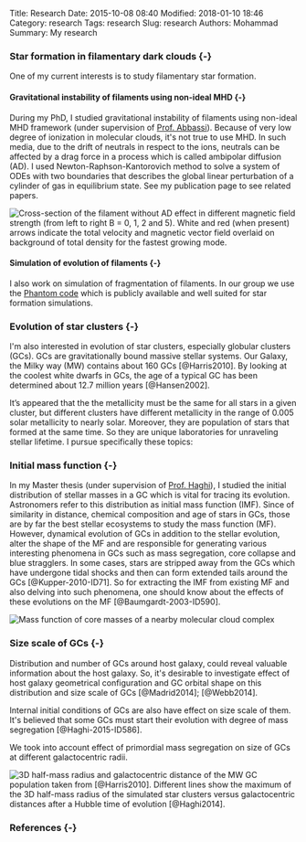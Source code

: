 Title: Research
Date: 2015-10-08 08:40
Modified: 2018-01-10 18:46
Category: research
Tags: research
Slug: research
Authors: Mohammad
Summary: My research

### Star formation in filamentary dark clouds {-}

One of my current interests is to study filamentary star formation.

#### Gravitational instability of filaments using non-ideal MHD {-}

During my PhD, I studied gravitational instability of filaments using non-ideal MHD framework (under supervision of [Prof. Abbassi](https://s-abbassi.github.io/)). Because of very low degree of ionization in molecular clouds, it's not true to use MHD. In such media, due to the drift of neutrals in respect to the ions, neutrals can be affected by a drag force in a process which is called ambipolar diffusion (AD). I used Newton-Raphson-Kantorovich method to solve a system of ODEs with two boundaries that describes the global linear perturbation of a cylinder of gas in equilibrium state. See my publication page to see related papers.

![Cross-section of the filament without AD effect in different magnetic field strength (from left to right B = 0, 1, 2 and 5). White and red (when
present) arrows indicate the total velocity and magnetic vector field overlaid on background of total density for the fastest growing mode.](/images/u_field_big_eta.png)

#### Simulation of evolution of filaments {-}

I also work on simulation of fragmentation of filaments. In our group we use the [Phantom code](https://phantomsph.bitbucket.io/) which is publicly available and well suited for star formation simulations.

### Evolution of star clusters {-}

I'm also interested in evolution of star clusters, especially globular clusters (GCs). GCs are gravitationally bound massive stellar systems. Our Galaxy, the Milky way (MW) contains about 160 GCs [@Harris2010]. By looking at the coolest white dwarfs in GCs, the age of a typical GC has been determined about 12.7 million years [@Hansen2002]. 

It’s appeared that the the metallicity must be the same for all stars in a given cluster, but different clusters have different metallicity in the range of 0.005 solar metallicity to nearly solar. Moreover, they are population of stars that formed at the same time. So they are unique laboratories for unraveling stellar lifetime. I pursue specifically these topics:



### Initial mass function {-}


In my Master thesis (under supervision of [Prof. Haghi](http://iasbs.ac.ir/physics/dep=5&ef=en&page=personalpage.php&id=521)), I studied the initial distribution of stellar masses in a GC which is vital for tracing its evolution. 
Astronomers refer to this distribution as initial mass function (IMF). 
Since of similarity in distance, chemical composition and age of stars in GCs, those are by far the best stellar ecosystems to study the mass function (MF). 
However, dynamical evolution of GCs in addition to the stellar evolution, 
alter the shape of the MF and are responsible for generating various interesting phenomena in GCs such as mass segregation, 
core collapse and blue stragglers. In some cases, stars are stripped away from the GCs which have undergone tidal shocks 
and then can form extended tails around the GCs [@Kupper-2010-ID71]. 
So for extracting the IMF from existing MF and also delving into such phenomena, one should know about the effects of
these evolutions on the MF [@Baumgardt-2003-ID590].

![Mass function of core masses of a nearby molecular cloud complex](/images/imf_300.gif)

### Size scale of GCs {-}

Distribution and number of GCs around host galaxy, could reveal valuable information about the host galaxy. So, it's desirable to investigate effect of host galaxy geometrical configuration and GC orbital shape on this distribution and size scale of GCs [@Madrid2014]; [@Webb2014].

Internal initial conditions of GCs are also have effect on size scale of them. It's believed that some GCs must start their evolution with degree of mass segregation [@Haghi-2015-ID586].

We took into account effect of primordial mass segregation on size of GCs at different galactocentric radii.

![3D half-mass radius and galactocentric distance of the MW GC
population taken from [@Harris2010]. Different lines show the
maximum of the 3D half-mass radius of the simulated star clusters versus
galactocentric distances after a Hubble time of evolution [@Haghi2014].
](/images/size_scale.png)

### References {-}
